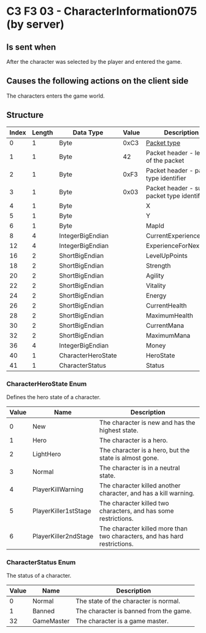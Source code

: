 # C3 F3 03 - CharacterInformation075 (by server)

## Is sent when

After the character was selected by the player and entered the game.

## Causes the following actions on the client side

The characters enters the game world.

## Structure

| Index | Length | Data Type | Value | Description |
|-------|--------|-----------|-------|-------------|
| 0 | 1 |   Byte   | 0xC3  | [Packet type](PacketTypes.md) |
| 1 | 1 |    Byte   |   42   | Packet header - length of the packet |
| 2 | 1 |    Byte   | 0xF3  | Packet header - packet type identifier |
| 3 | 1 |    Byte   | 0x03  | Packet header - sub packet type identifier |
| 4 | 1 | Byte |  | X |
| 5 | 1 | Byte |  | Y |
| 6 | 1 | Byte |  | MapId |
| 8 | 4 | IntegerBigEndian |  | CurrentExperience |
| 12 | 4 | IntegerBigEndian |  | ExperienceForNextLevel |
| 16 | 2 | ShortBigEndian |  | LevelUpPoints |
| 18 | 2 | ShortBigEndian |  | Strength |
| 20 | 2 | ShortBigEndian |  | Agility |
| 22 | 2 | ShortBigEndian |  | Vitality |
| 24 | 2 | ShortBigEndian |  | Energy |
| 26 | 2 | ShortBigEndian |  | CurrentHealth |
| 28 | 2 | ShortBigEndian |  | MaximumHealth |
| 30 | 2 | ShortBigEndian |  | CurrentMana |
| 32 | 2 | ShortBigEndian |  | MaximumMana |
| 36 | 4 | IntegerBigEndian |  | Money |
| 40 | 1 | CharacterHeroState |  | HeroState |
| 41 | 1 | CharacterStatus |  | Status |

### CharacterHeroState Enum

Defines the hero state of a character.

| Value | Name | Description |
|-------|------|-------------|
| 0 | New | The character is new and has the highest state. |
| 1 | Hero | The character is a hero. |
| 2 | LightHero | The character is a hero, but the state is almost gone. |
| 3 | Normal | The character is in a neutral state. |
| 4 | PlayerKillWarning | The character killed another character, and has a kill warning. |
| 5 | PlayerKiller1stStage | The character killed two characters, and has some restrictions. |
| 6 | PlayerKiller2ndStage | The character killed more than two characters, and has hard restrictions. |

### CharacterStatus Enum

The status of a character.

| Value | Name | Description |
|-------|------|-------------|
| 0 | Normal | The state of the character is normal. |
| 1 | Banned | The character is banned from the game. |
| 32 | GameMaster | The character is a game master. |